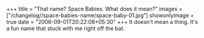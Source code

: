 +++
title = "That name? Space Babies. What does it mean?"
images = ["/changelog//space-babies-name/space-baby-01.jpg"]
showonlyimage = true
date = "2006-09-01T20:22:08+05:30"
+++
It doesn't mean a thing. It's a fun name that stuck with me right off the bat.
<!--more-->

